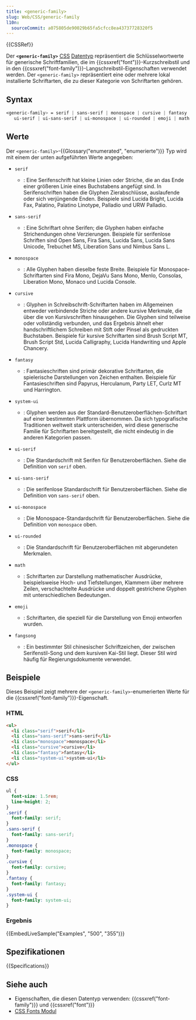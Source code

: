 ```yaml
---
title: <generic-family>
slug: Web/CSS/generic-family
l10n:
  sourceCommit: a075805de90029b65fa5cfcc8ea43737728320f5
---
```


{{CSSRef}}

Der **`<generic-family>`** [CSS](/de/docs/Web/CSS) [Datentyp](/de/docs/Web/CSS/CSS_Values_and_Units/CSS_data_types) repräsentiert die Schlüsselwortwerte für generische Schriftfamilien, die im {{cssxref("font")}}-Kurzschreibstil und in den {{cssxref("font-family")}}-Langschreibstil-Eigenschaften verwendet werden. Der `<generic-family>` repräsentiert eine oder mehrere lokal installierte Schriftarten, die zu dieser Kategorie von Schriftarten gehören.

## Syntax

```css
<generic-family> = serif | sans-serif | monospace | cursive | fantasy | system-ui |
   ui-serif | ui-sans-serif | ui-monospace | ui-rounded | emoji | math | fangsong
```

## Werte

Der `<generic-family>`-{{Glossary("enumerated", "enumerierte")}} Typ wird mit einem der unten aufgeführten Werte angegeben:

- `serif`

  - : Eine Serifenschrift hat kleine Linien oder Striche, die an das Ende einer größeren Linie eines Buchstabens angefügt sind. In Serifenschriften haben die Glyphen Zierabschlüsse, auslaufende oder sich verjüngende Enden. Beispiele sind Lucida Bright, Lucida Fax, Palatino, Palatino Linotype, Palladio und URW Palladio.

- `sans-serif`

  - : Eine Schriftart ohne Serifen; die Glyphen haben einfache Strichendungen ohne Verzierungen. Beispiele für serifenlose Schriften sind Open Sans, Fira Sans, Lucida Sans, Lucida Sans Unicode, Trebuchet MS, Liberation Sans und Nimbus Sans L.

- `monospace`

  - : Alle Glyphen haben dieselbe feste Breite. Beispiele für Monospace-Schriftarten sind Fira Mono, DejaVu Sans Mono, Menlo, Consolas, Liberation Mono, Monaco und Lucida Console.

- `cursive`

  - : Glyphen in Schreibschrift-Schriftarten haben im Allgemeinen entweder verbindende Striche oder andere kursive Merkmale, die über die von Kursivschriften hinausgehen. Die Glyphen sind teilweise oder vollständig verbunden, und das Ergebnis ähnelt eher handschriftlichem Schreiben mit Stift oder Pinsel als gedruckten Buchstaben. Beispiele für kursive Schriftarten sind Brush Script MT, Brush Script Std, Lucida Calligraphy, Lucida Handwriting und Apple Chancery.

- `fantasy`

  - : Fantasieschriften sind primär dekorative Schriftarten, die spielerische Darstellungen von Zeichen enthalten. Beispiele für Fantasieschriften sind Papyrus, Herculanum, Party LET, Curlz MT und Harrington.

- `system-ui`

  - : Glyphen werden aus der Standard-Benutzeroberflächen-Schriftart auf einer bestimmten Plattform übernommen. Da sich typografische Traditionen weltweit stark unterscheiden, wird diese generische Familie für Schriftarten bereitgestellt, die nicht eindeutig in die anderen Kategorien passen.

- `ui-serif`

  - : Die Standardschrift mit Serifen für Benutzeroberflächen. Siehe die Definition von `serif` oben.

- `ui-sans-serif`

  - : Die serifenlose Standardschrift für Benutzeroberflächen. Siehe die Definition von `sans-serif` oben.

- `ui-monospace`

  - : Die Monospace-Standardschrift für Benutzeroberflächen. Siehe die Definition von `monospace` oben.

- `ui-rounded`

  - : Die Standardschrift für Benutzeroberflächen mit abgerundeten Merkmalen.

- `math`

  - : Schriftarten zur Darstellung mathematischer Ausdrücke, beispielsweise Hoch- und Tiefstellungen, Klammern über mehrere Zeilen, verschachtelte Ausdrücke und doppelt gestrichene Glyphen mit unterschiedlichen Bedeutungen.

- `emoji`

  - : Schriftarten, die speziell für die Darstellung von Emoji entworfen wurden.

- `fangsong`
  - : Ein bestimmter Stil chinesischer Schriftzeichen, der zwischen Serifenstil-Song und dem kursiven Kai-Stil liegt. Dieser Stil wird häufig für Regierungsdokumente verwendet.

## Beispiele

Dieses Beispiel zeigt mehrere der `<generic-family>`-enumerierten Werte für die {{cssxref("font-family")}}-Eigenschaft.

### HTML

```html
<ul>
  <li class="serif">serif</li>
  <li class="sans-serif">sans-serif</li>
  <li class="monospace">monospace</li>
  <li class="cursive">cursive</li>
  <li class="fantasy">fantasy</li>
  <li class="system-ui">system-ui</li>
</ul>
```

### CSS

```css
ul {
  font-size: 1.5rem;
  line-height: 2;
}
.serif {
  font-family: serif;
}
.sans-serif {
  font-family: sans-serif;
}
.monospace {
  font-family: monospace;
}
.cursive {
  font-family: cursive;
}
.fantasy {
  font-family: fantasy;
}
.system-ui {
  font-family: system-ui;
}
```

### Ergebnis

{{EmbedLiveSample("Examples", "500", "355")}}

## Spezifikationen

{{Specifications}}

## Siehe auch

- Eigenschaften, die diesen Datentyp verwenden: {{cssxref("font-family")}} und {{cssxref("font")}}
- [CSS Fonts Modul](/de/docs/Web/CSS/CSS_fonts)
